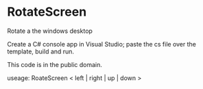 # RotateScreen
Rotate a the windows desktop

Create a C# console app in Visual Studio; paste the cs file over the template, build and run.

This code is in the public domain.

useage:
        RoateScreen &lt; left | right | up | down &gt;
